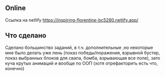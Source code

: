 ## Online
Ссылка на netlify https://inspiring-florentine-bc5280.netlify.app/

## Что сделано
Сделано большинство заданий, в т.ч. дополнительные ,но некоторые мне было делать уже лень (показ победы/поражения, взрывной бустер, показ выбранных блоков для свапа, бомба, взрывающая все поле), зато куча крутых анимаций и вообще по ООП (хотя отрефакторить есть что, конечно)
